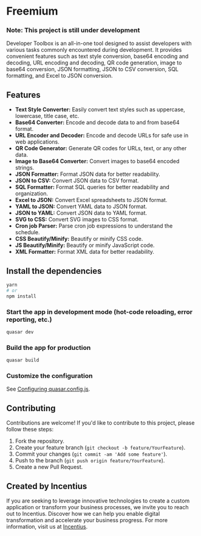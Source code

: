 # Freemium


### Note: This project is still under development


Developer Toolbox is an all-in-one tool designed to assist developers with various tasks commonly encountered during development. It provides convenient features such as text style conversion, base64 encoding and decoding, URL encoding and decoding, QR code generation, image to base64 conversion, JSON formatting, JSON to CSV conversion, SQL formatting, and Excel to JSON conversion.

## Features

- **Text Style Converter:** Easily convert text styles such as uppercase, lowercase, title case, etc.
- **Base64 Converter:** Encode and decode data to and from base64 format.
- **URL Encoder and Decoder:** Encode and decode URLs for safe use in web applications.
- **QR Code Generator:** Generate QR codes for URLs, text, or any other data.
- **Image to Base64 Converter:** Convert images to base64 encoded strings.
- **JSON Formatter:** Format JSON data for better readability.
- **JSON to CSV:** Convert JSON data to CSV format.
- **SQL Formatter:** Format SQL queries for better readability and organization.
- **Excel to JSON:** Convert Excel spreadsheets to JSON format.
- **YAML to JSON:** Convert YAML data to JSON format.
- **JSON to YAML:** Convert JSON data to YAML format.
- **SVG to CSS:** Convert SVG images to CSS format.
- **Cron job Parser:** Parse cron job expressions to understand the schedule.
- **CSS Beautify/Minify:** Beautify or minify CSS code.
- **JS Beautify/Minify:** Beautify or minify JavaScript code.
- **XML Formatter:** Format XML data for better readability.

## Install the dependencies

```bash
yarn
# or
npm install
```

### Start the app in development mode (hot-code reloading, error reporting, etc.)

```bash
quasar dev
```

### Build the app for production

```bash
quasar build
```

### Customize the configuration

See [Configuring quasar.config.js](https://v2.quasar.dev/quasar-cli-vite/quasar-config-js).


## Contributing

Contributions are welcome! If you'd like to contribute to this project, please follow these steps:

1. Fork the repository.
2. Create your feature branch (`git checkout -b feature/YourFeature`).
3. Commit your changes (`git commit -am 'Add some feature'`).
4. Push to the branch (`git push origin feature/YourFeature`).
5. Create a new Pull Request.

## Created by Incentius

If you are seeking to leverage innovative technologies to create a custom application or transform your business
processes, we invite you to reach out to Incentius. Discover how we can help you enable digital transformation and
accelerate your business progress. For more information, visit us at [Incentius](https://www.incentius.com/).

